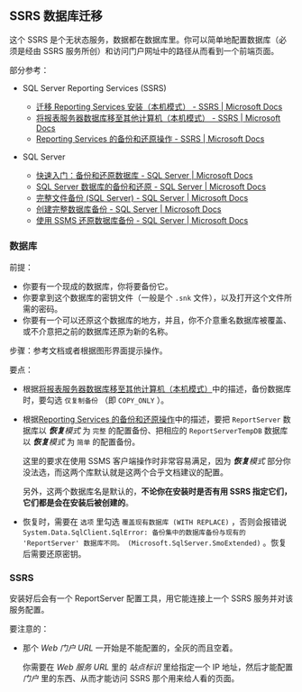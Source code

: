 
## SSRS 数据库迁移

这个 SSRS 是个无状态服务，数据都在数据库里。你可以简单地配置数据库（必须是经由 SSRS 服务所创）和访问门户网址中的路径从而看到一个前端页面。

部分参考：

- SQL Server Reporting Services (SSRS)
  
  - [迁移 Reporting Services 安装（本机模式） - SSRS | Microsoft Docs](https://docs.microsoft.com/zh-cn/sql/reporting-services/install-windows/migrate-a-reporting-services-installation-native-mode?view=sql-server-ver16)
  - [将报表服务器数据库移至其他计算机（本机模式） - SSRS | Microsoft Docs](https://docs.microsoft.com/zh-cn/sql/reporting-services/report-server/moving-the-report-server-databases-to-another-computer-ssrs-native-mode?view=sql-server-ver16)
  - [Reporting Services 的备份和还原操作 - SSRS | Microsoft Docs](https://docs.microsoft.com/zh-cn/sql/reporting-services/install-windows/backup-and-restore-operations-for-reporting-services?view=sql-server-ver16)
  
- SQL Server
  
  - [快速入门：备份和还原数据库 - SQL Server | Microsoft Docs](https://docs.microsoft.com/zh-cn/sql/relational-databases/backup-restore/quickstart-backup-restore-database?view=sql-server-ver16)
  - [SQL Server 数据库的备份和还原 - SQL Server | Microsoft Docs](https://docs.microsoft.com/zh-cn/sql/relational-databases/backup-restore/back-up-and-restore-of-sql-server-databases?view=sql-server-ver16)
  - [完整文件备份 (SQL Server) - SQL Server | Microsoft Docs](https://docs.microsoft.com/zh-cn/sql/relational-databases/backup-restore/full-file-backups-sql-server?view=sql-server-ver16)
  - [创建完整数据库备份 - SQL Server | Microsoft Docs](https://docs.microsoft.com/zh-cn/sql/relational-databases/backup-restore/create-a-full-database-backup-sql-server?view=sql-server-ver16)
  - [使用 SSMS 还原数据库备份 - SQL Server | Microsoft Docs](https://docs.microsoft.com/zh-cn/sql/relational-databases/backup-restore/restore-a-database-backup-using-ssms?view=sql-server-ver16)
  

### 数据库

前提：

- 你要有一个现成的数据库，你将要备份它。
- 你要拿到这个数据库的密钥文件（一般是个 `.snk` 文件），以及打开这个文件所需的密码。
- 你要有一个可以还原这个数据库的地方，并且，你不介意重名数据库被覆盖、或不介意把之前的数据库还原为新的名称。

步骤：参考文档或者根据图形界面提示操作。

要点：

- 根据[将报表服务器数据库移至其他计算机（本机模式）](https://docs.microsoft.com/zh-cn/sql/reporting-services/report-server/moving-the-report-server-databases-to-another-computer-ssrs-native-mode?view=sql-server-ver16#using-backup-and-copy_only-to-backup-the-report-server-databases)中的描述，备份数据库时，要勾选 `仅复制备份` （即 `COPY_ONLY` ）。
  
- 根据[Reporting Services 的备份和还原操作](https://docs.microsoft.com/zh-cn/sql/reporting-services/install-windows/backup-and-restore-operations-for-reporting-services?view=sql-server-ver16#backing-up-the-report-server-databases)中的描述，要把 `ReportServer` 数据库以 ***恢复**模式* 为 `完整` 的配置备份、把相应的 `ReportServerTempDB` 数据库以 ***恢复**模式* 为 `简单` 的配置备份。
  
  这里的要求在使用 SSMS 客户端操作时非常容易满足，因为 ***恢复**模式* 部分你没法选，而这两个库默认就是这两个合乎文档建议的配置。
  
  另外，这两个数据库名是默认的，**不论你在安装时是否有用 SSRS 指定它们，它们都是会在安装后被创建的**。

- 恢复时，需要在 `选项` 里勾选 `覆盖现有数据库 (WITH REPLACE)` ，否则会报错说 `System.Data.SqlClient.SqlError: 备份集中的数据库备份与现有的 'ReportServer' 数据库不同。 (Microsoft.SqlServer.SmoExtended)` 。恢复后需要还原密钥。
  
### SSRS

安装好后会有一个 ReportServer 配置工具，用它能连接上一个 SSRS 服务并对该服务配置。

要注意的：

- 那个 *Web 门户 URL* 一开始是不能配置的，全灰的而且空着。
  
  你需要在 *Web 服务 URL* 里的 *站点标识* 里给指定一个 IP 地址，然后才能配置 *门户* 里的东西、从而才能访问 SSRS 那个用来给人看的页面。



